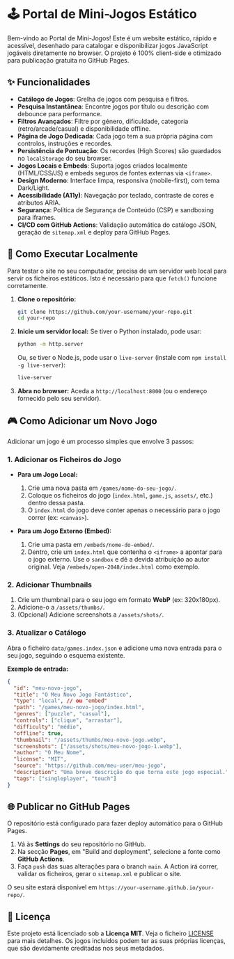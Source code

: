 # 🕹️ Portal de Mini-Jogos Estático

Bem-vindo ao Portal de Mini-Jogos! Este é um website estático, rápido e acessível, desenhado para catalogar e disponibilizar jogos JavaScript jogáveis diretamente no browser. O projeto é 100% client-side e otimizado para publicação gratuita no GitHub Pages.

## ✨ Funcionalidades

- **Catálogo de Jogos**: Grelha de jogos com pesquisa e filtros.
- **Pesquisa Instantânea**: Encontre jogos por título ou descrição com debounce para performance.
- **Filtros Avançados**: Filtre por género, dificuldade, categoria (retro/arcade/casual) e disponibilidade offline.
- **Página de Jogo Dedicada**: Cada jogo tem a sua própria página com controlos, instruções e recordes.
- **Persistência de Pontuação**: Os recordes (High Scores) são guardados no `localStorage` do seu browser.
- **Jogos Locais e Embeds**: Suporta jogos criados localmente (HTML/CSS/JS) e embeds seguros de fontes externas via `<iframe>`.
- **Design Moderno**: Interface limpa, responsiva (mobile-first), com tema Dark/Light.
- **Acessibilidade (A11y)**: Navegação por teclado, contraste de cores e atributos ARIA.
- **Segurança**: Política de Segurança de Conteúdo (CSP) e sandboxing para iframes.
- **CI/CD com GitHub Actions**: Validação automática do catálogo JSON, geração de `sitemap.xml` e deploy para GitHub Pages.

## 🚀 Como Executar Localmente

Para testar o site no seu computador, precisa de um servidor web local para servir os ficheiros estáticos. Isto é necessário para que `fetch()` funcione corretamente.

1.  **Clone o repositório:**
    ```bash
    git clone https://github.com/your-username/your-repo.git
    cd your-repo
    ```

2.  **Inicie um servidor local:**
    Se tiver o Python instalado, pode usar:
    ```bash
    python -m http.server
    ```
    Ou, se tiver o Node.js, pode usar o `live-server` (instale com `npm install -g live-server`):
    ```bash
    live-server
    ```

3.  **Abra no browser:**
    Aceda a `http://localhost:8000` (ou o endereço fornecido pelo seu servidor).

## 🎮 Como Adicionar um Novo Jogo

Adicionar um jogo é um processo simples que envolve 3 passos:

### 1. Adicionar os Ficheiros do Jogo

-   **Para um Jogo Local:**
    1.  Crie uma nova pasta em `/games/nome-do-seu-jogo/`.
    2.  Coloque os ficheiros do jogo (`index.html`, `game.js`, `assets/`, etc.) dentro dessa pasta.
    3.  O `index.html` do jogo deve conter apenas o necessário para o jogo correr (ex: `<canvas>`).

-   **Para um Jogo Externo (Embed):**
    1.  Crie uma pasta em `/embeds/nome-do-embed/`.
    2.  Dentro, crie um `index.html` que contenha o `<iframe>` a apontar para o jogo externo. Use o `sandbox` e dê a devida atribuição ao autor original. Veja `/embeds/open-2048/index.html` como exemplo.

### 2. Adicionar Thumbnails

1.  Crie um thumbnail para o seu jogo em formato **WebP** (ex: 320x180px).
2.  Adicione-o a `/assets/thumbs/`.
3.  (Opcional) Adicione screenshots a `/assets/shots/`.

### 3. Atualizar o Catálogo

Abra o ficheiro `data/games.index.json` e adicione uma nova entrada para o seu jogo, seguindo o esquema existente.

**Exemplo de entrada:**
```json
{
  "id": "meu-novo-jogo",
  "title": "O Meu Novo Jogo Fantástico",
  "type": "local", // ou "embed"
  "path": "/games/meu-novo-jogo/index.html",
  "genres": ["puzzle", "casual"],
  "controls": ["clique", "arrastar"],
  "difficulty": "médio",
  "offline": true,
  "thumbnail": "/assets/thumbs/meu-novo-jogo.webp",
  "screenshots": ["/assets/shots/meu-novo-jogo-1.webp"],
  "author": "O Meu Nome",
  "license": "MIT",
  "source": "https://github.com/meu-user/meu-jogo",
  "description": "Uma breve descrição do que torna este jogo especial.",
  "tags": ["singleplayer", "touch"]
}
```

## 🌐 Publicar no GitHub Pages

O repositório está configurado para fazer deploy automático para o GitHub Pages.

1.  Vá às **Settings** do seu repositório no GitHub.
2.  Na secção **Pages**, em "Build and deployment", selecione a fonte como **GitHub Actions**.
3.  Faça `push` das suas alterações para o branch `main`. A Action irá correr, validar os ficheiros, gerar o `sitemap.xml` e publicar o site.

O seu site estará disponível em `https://your-username.github.io/your-repo/`.

## 📝 Licença

Este projeto está licenciado sob a **Licença MIT**. Veja o ficheiro [LICENSE](LICENSE) para mais detalhes. Os jogos incluídos podem ter as suas próprias licenças, que são devidamente creditadas nos seus metadados.
